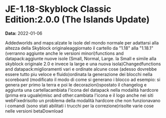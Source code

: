 # JE-1.18-Skyblock Classic Edition:2.0.0 (The Islands Update)

**Data:** 2022-01-06

Addedworlds and maps:alzate le isole del mondo normale per adattarsi alla altezza della Skyblock originaleaggiornato il cartello da "1.18" alla "1.18.1" (verranno aggiunte anche le versioni minori)functions and datapack:aggiunte nuove isole (Small, Normal, Large. la Small e simile alla skyblock originale 2.0 e invece la large e una nuova isola)Changedfunctions and datapack:miglioramenti vari e ordinate alcune cose (adesso dovrebbe essere tutto piu veloce e fluido)ordinata la generazione dei blocchi nella scoreboard (modificato il modo di come si generano i blocco ad esempio: si genera per primo la terra e poi le decorazioni)spostato il changelog e aggiunta una cartellacambiata l'icona del datapack nella modalità hardcore (prima era uguale)misc and other:cambiata l'icona e il logo anche nei siti webFixedrisolto un problema della modalità hardcore che non funzionavano i comandi (sono stati abilitati i trucchi per la correzione)risolte varie cose nelle versioni betaDownload
